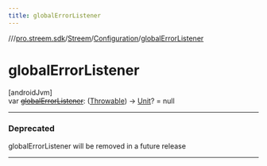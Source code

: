 ```yaml
---
title: globalErrorListener
---
```

//[<root>](../../../../index.html)/[pro.streem.sdk](../../index.html)/[Streem](../index.html)/[Configuration](index.html)/[globalErrorListener](global-error-listener.html)



# globalErrorListener



[androidJvm]\
var [~~globalErrorListener~~](global-error-listener.html): ([Throwable](https://kotlinlang.org/api/latest/jvm/stdlib/kotlin/-throwable/index.html)) -&gt; [Unit](https://kotlinlang.org/api/latest/jvm/stdlib/kotlin/-unit/index.html)? = null

---

### Deprecated



globalErrorListener will be removed in a future release

---



